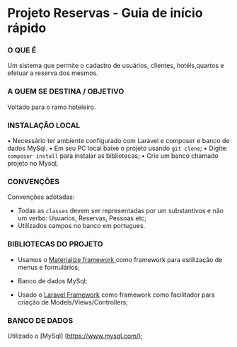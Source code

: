 # Projeto Reservas - Guia de início rápido

### O QUE É
Um sistema que permite o cadastro de usuários, clientes, hotéis,quartos e efetuar a reserva dos mesmos.

### A QUEM SE DESTINA / OBJETIVO
Voltado para o ramo hoteleiro.

### INSTALAÇÃO LOCAL
• Necessário ter ambiente configurado com  Laravel e composer e banco de dados MySql.
• Em seu PC local baixe o projeto usando `git clone`;
• Digite: `composer install` para instalar as bibliotecas;
• Crie um banco chamado projeto no Mysql,
### CONVENÇÕES
Convenções adotadas:
* Todas as `classes` devem ser representadas por um substantivos e não um verbo: Usuarios, Reservas, Pessoas etc;
* Utilizados campos no banco em portugues.


### BIBLIOTECAS DO PROJETO
* Usamos o [ Materialize framework ](https://materializecss.com/getting-started.html) como framework para estilização de menus e formulários;

* Banco de dados MySql;

* Usado o [Laravel Framework](https://laravel.com/docs/8.x/installation) como framework como facilitador para criação de Models/Views/Controllers;

### BANCO DE DADOS
Utilizado o [MySql] (https://www.mysql.com/);

